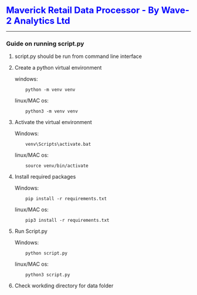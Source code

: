 <span style="color:blue; font-size:24px;font-weight:bold;">
Maverick Retail Data Processor - By Wave-2 Analytics Ltd </span>

---

### Guide on running script.py

1. script.py should be run from command line interface

2. Create a python virtual environment

   windows:

   ```
       python -m venv venv
   ```

   linux/MAC os:

   ```
       python3 -m venv venv
   ```

3. Activate the virtual environment

   Windows:

   ```
       venv\Scripts\activate.bat
   ```

   linux/MAC os:

   ```
       source venv/bin/activate
   ```

4. Install required packages

   Windows:

   ```
       pip install -r requirements.txt
   ```

   linux/MAC os:

   ```
       pip3 install -r requirements.txt
   ```

5. Run Script.py

   Windows:

   ```
       python script.py
   ```

   linux/MAC os:

   ```
       python3 script.py
   ```

6. Check workding directory for data folder
